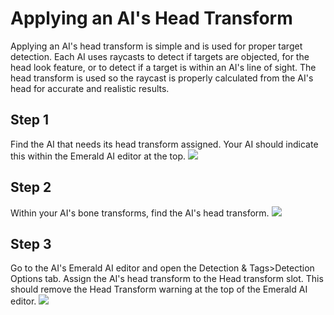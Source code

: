 # Applying an AI's Head Transform
Applying an AI's head transform is simple and is used for proper target detection. Each AI uses raycasts to detect if targets are objected, for the head look feature, or to detect if a target is within an AI's line of sight. The head transform is used so the raycast is properly calculated from the AI's head for accurate and realistic results.

## Step 1
Find the AI that needs its head transform assigned. Your AI should indicate this within the Emerald AI editor at the top.
![](https://i.imgur.com/QWfAicZ.png)

## Step 2
Within your AI's bone transforms, find the AI's head transform.
![](https://i.imgur.com/gLxgpgs.png)

## Step 3
Go to the AI's Emerald AI editor and open the Detection & Tags>Detection Options tab. Assign the AI's head transform to the Head transform slot. This should remove the Head Transform warning at the top of the Emerald AI editor.
![](https://i.imgur.com/f583n3s.png)
